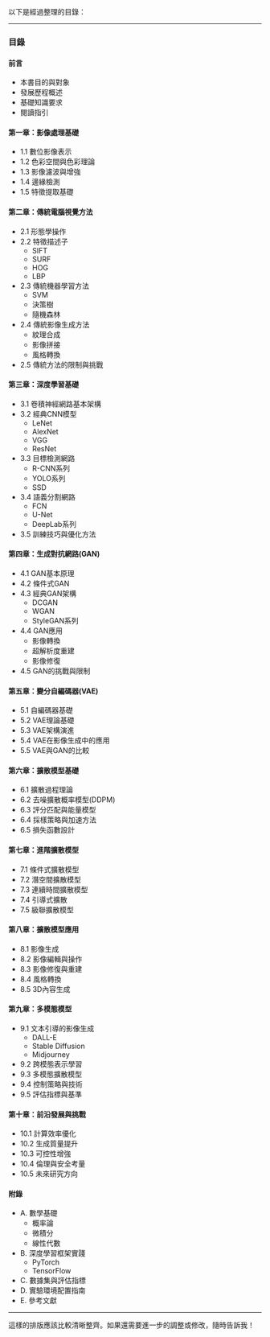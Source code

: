 以下是經過整理的目錄：

---

### 目錄

#### 前言
- 本書目的與對象
- 發展歷程概述
- 基礎知識要求
- 閱讀指引

#### 第一章：影像處理基礎
- 1.1 數位影像表示
- 1.2 色彩空間與色彩理論
- 1.3 影像濾波與增強
- 1.4 邊緣檢測
- 1.5 特徵提取基礎

#### 第二章：傳統電腦視覺方法
- 2.1 形態學操作
- 2.2 特徵描述子
  - SIFT
  - SURF
  - HOG
  - LBP
- 2.3 傳統機器學習方法
  - SVM
  - 決策樹
  - 隨機森林
- 2.4 傳統影像生成方法
  - 紋理合成
  - 影像拼接
  - 風格轉換
- 2.5 傳統方法的限制與挑戰

#### 第三章：深度學習基礎
- 3.1 卷積神經網路基本架構
- 3.2 經典CNN模型
  - LeNet
  - AlexNet
  - VGG
  - ResNet
- 3.3 目標檢測網路
  - R-CNN系列
  - YOLO系列
  - SSD
- 3.4 語義分割網路
  - FCN
  - U-Net
  - DeepLab系列
- 3.5 訓練技巧與優化方法

#### 第四章：生成對抗網路(GAN)
- 4.1 GAN基本原理
- 4.2 條件式GAN
- 4.3 經典GAN架構
  - DCGAN
  - WGAN
  - StyleGAN系列
- 4.4 GAN應用
  - 影像轉換
  - 超解析度重建
  - 影像修復
- 4.5 GAN的挑戰與限制

#### 第五章：變分自編碼器(VAE)
- 5.1 自編碼器基礎
- 5.2 VAE理論基礎
- 5.3 VAE架構演進
- 5.4 VAE在影像生成中的應用
- 5.5 VAE與GAN的比較

#### 第六章：擴散模型基礎
- 6.1 擴散過程理論
- 6.2 去噪擴散概率模型(DDPM)
- 6.3 評分匹配與能量模型
- 6.4 採樣策略與加速方法
- 6.5 損失函數設計

#### 第七章：進階擴散模型
- 7.1 條件式擴散模型
- 7.2 潛空間擴散模型
- 7.3 連續時間擴散模型
- 7.4 引導式擴散
- 7.5 級聯擴散模型

#### 第八章：擴散模型應用
- 8.1 影像生成
- 8.2 影像編輯與操作
- 8.3 影像修復與重建
- 8.4 風格轉換
- 8.5 3D內容生成

#### 第九章：多模態模型
- 9.1 文本引導的影像生成
  - DALL-E
  - Stable Diffusion
  - Midjourney
- 9.2 跨模態表示學習
- 9.3 多模態擴散模型
- 9.4 控制策略與技術
- 9.5 評估指標與基準

#### 第十章：前沿發展與挑戰
- 10.1 計算效率優化
- 10.2 生成質量提升
- 10.3 可控性增強
- 10.4 倫理與安全考量
- 10.5 未來研究方向

#### 附錄
- A. 數學基礎
  - 概率論
  - 微積分
  - 線性代數
- B. 深度學習框架實踐
  - PyTorch
  - TensorFlow
- C. 數據集與評估指標
- D. 實驗環境配置指南
- E. 參考文獻

---

這樣的排版應該比較清晰整齊。如果還需要進一步的調整或修改，隨時告訴我！